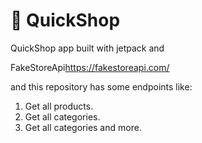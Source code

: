 # 📱 QuickShop

QuickShop app built with jetpack and <p>FakeStoreApi<a>https://fakestoreapi.com/</a></p>
and this repository has some endpoints like:
1. Get all products.
2. Get all categories.
3. Get all categories and more.
